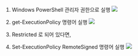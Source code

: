 1. Windows PowerShell  관리자 권한으로 실행
![](https://user-images.githubusercontent.com/10369681/143659098-e750ecc9-4848-4e41-8e69-8ef4d4fbdcf3.png)

2. get-ExecutionPolicy 명령어 실행
![](https://user-images.githubusercontent.com/10369681/143659078-0ec68fed-633f-4c58-a4d6-05fdbc5a3e29.png)
3. Restricted 로 되어 있다면,
4. Set-ExecutionPolicy RemoteSigned  명령어 실행
![](https://user-images.githubusercontent.com/10369681/143659089-4dfb1281-311e-457e-99b8-3e1c4325c951.png)

